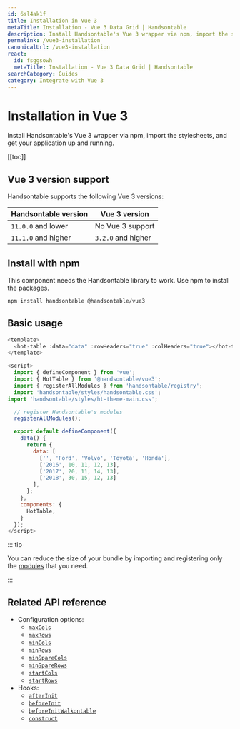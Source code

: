 ```yaml
---
id: 6sl4ak1f
title: Installation in Vue 3
metaTitle: Installation - Vue 3 Data Grid | Handsontable
description: Install Handsontable's Vue 3 wrapper via npm, import the stylesheets, and get your application up and running.
permalink: /vue3-installation
canonicalUrl: /vue3-installation
react:
  id: fsggsowh
  metaTitle: Installation - Vue 3 Data Grid | Handsontable
searchCategory: Guides
category: Integrate with Vue 3
---
```


# Installation in Vue 3

Install Handsontable's Vue 3 wrapper via npm, import the stylesheets, and get your application up and running.

[[toc]]

## Vue 3 version support

Handsontable supports the following Vue 3 versions:

| Handsontable version | Vue 3 version      |
| -------------------- | ------------------ |
| `11.0.0` and lower   | No Vue 3 support   |
| `11.1.0` and higher  | `3.2.0` and higher |

## Install with npm

This component needs the Handsontable library to work. Use npm to install the packages.

```bash
npm install handsontable @handsontable/vue3
```

## Basic usage

```js
<template>
  <hot-table :data="data" :rowHeaders="true" :colHeaders="true"></hot-table>
</template>

<script>
  import { defineComponent } from 'vue';
  import { HotTable } from '@handsontable/vue3';
  import { registerAllModules } from 'handsontable/registry';
  import 'handsontable/styles/handsontable.css';
import 'handsontable/styles/ht-theme-main.css';

  // register Handsontable's modules
  registerAllModules();

  export default defineComponent({
    data() {
      return {
        data: [
          ['', 'Ford', 'Volvo', 'Toyota', 'Honda'],
          ['2016', 10, 11, 12, 13],
          ['2017', 20, 11, 14, 13],
          ['2018', 30, 15, 12, 13]
        ],
      };
    },
    components: {
      HotTable,
    }
  });
</script>
```

::: tip

You can reduce the size of your bundle by importing and registering only the
[modules](@/guides/integrate-with-vue3/vue3-modules/vue3-modules.md) that you need.

:::

## Related API reference

- Configuration options:
  - [`maxCols`](@/api/options.md#maxcols)
  - [`maxRows`](@/api/options.md#maxrows)
  - [`minCols`](@/api/options.md#mincols)
  - [`minRows`](@/api/options.md#minrows)
  - [`minSpareCols`](@/api/options.md#minsparecols)
  - [`minSpareRows`](@/api/options.md#minsparerows)
  - [`startCols`](@/api/options.md#startcols)
  - [`startRows`](@/api/options.md#startrows)
- Hooks:
  - [`afterInit`](@/api/hooks.md#afterinit)
  - [`beforeInit`](@/api/hooks.md#beforeinit)
  - [`beforeInitWalkontable`](@/api/hooks.md#beforeinitwalkontable)
  - [`construct`](@/api/hooks.md#construct)
